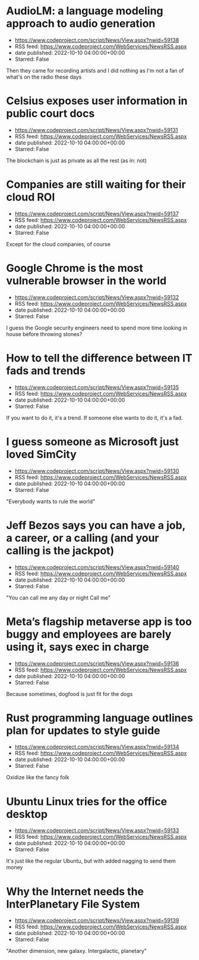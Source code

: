 # AudioLM: a language modeling approach to audio generation
 - https://www.codeproject.com/script/News/View.aspx?nwid=59138
 - RSS feed: https://www.codeproject.com/WebServices/NewsRSS.aspx
 - date published: 2022-10-10 04:00:00+00:00
 - Starred: False

Then they came for recording artists and I did nothing as I'm not a fan of what's on the radio these days

# Celsius exposes user information in public court docs
 - https://www.codeproject.com/script/News/View.aspx?nwid=59131
 - RSS feed: https://www.codeproject.com/WebServices/NewsRSS.aspx
 - date published: 2022-10-10 04:00:00+00:00
 - Starred: False

The blockchain is just as private as all the rest (as in: not)

# Companies are still waiting for their cloud ROI
 - https://www.codeproject.com/script/News/View.aspx?nwid=59137
 - RSS feed: https://www.codeproject.com/WebServices/NewsRSS.aspx
 - date published: 2022-10-10 04:00:00+00:00
 - Starred: False

Except for the cloud companies, of course

# Google Chrome is the most vulnerable browser in the world
 - https://www.codeproject.com/script/News/View.aspx?nwid=59132
 - RSS feed: https://www.codeproject.com/WebServices/NewsRSS.aspx
 - date published: 2022-10-10 04:00:00+00:00
 - Starred: False

I guess the Google security engineers need to spend more time looking in house before throwing stones?

# How to tell the difference between IT fads and trends
 - https://www.codeproject.com/script/News/View.aspx?nwid=59135
 - RSS feed: https://www.codeproject.com/WebServices/NewsRSS.aspx
 - date published: 2022-10-10 04:00:00+00:00
 - Starred: False

If you want to do it, it's a trend. If someone else wants to do it, it's a fad.

# I guess someone as Microsoft just loved SimCity
 - https://www.codeproject.com/script/News/View.aspx?nwid=59130
 - RSS feed: https://www.codeproject.com/WebServices/NewsRSS.aspx
 - date published: 2022-10-10 04:00:00+00:00
 - Starred: False

"Everybody wants to rule the world"

# Jeff Bezos says you can have a job, a career, or a calling (and your calling is the jackpot)
 - https://www.codeproject.com/script/News/View.aspx?nwid=59140
 - RSS feed: https://www.codeproject.com/WebServices/NewsRSS.aspx
 - date published: 2022-10-10 04:00:00+00:00
 - Starred: False

"You can call me any day or night Call me"

# Meta’s flagship metaverse app is too buggy and employees are barely using it, says exec in charge
 - https://www.codeproject.com/script/News/View.aspx?nwid=59136
 - RSS feed: https://www.codeproject.com/WebServices/NewsRSS.aspx
 - date published: 2022-10-10 04:00:00+00:00
 - Starred: False

Because sometimes, dogfood is just fit for the dogs

# Rust programming language outlines plan for updates to style guide
 - https://www.codeproject.com/script/News/View.aspx?nwid=59134
 - RSS feed: https://www.codeproject.com/WebServices/NewsRSS.aspx
 - date published: 2022-10-10 04:00:00+00:00
 - Starred: False

Oxidize like the fancy folk

# Ubuntu Linux tries for the office desktop
 - https://www.codeproject.com/script/News/View.aspx?nwid=59133
 - RSS feed: https://www.codeproject.com/WebServices/NewsRSS.aspx
 - date published: 2022-10-10 04:00:00+00:00
 - Starred: False

It's just like the regular Ubuntu, but with added nagging to send them money

# Why the Internet needs the InterPlanetary File System
 - https://www.codeproject.com/script/News/View.aspx?nwid=59139
 - RSS feed: https://www.codeproject.com/WebServices/NewsRSS.aspx
 - date published: 2022-10-10 04:00:00+00:00
 - Starred: False

"Another dimension, new galaxy. Intergalactic, planetary"
